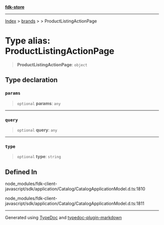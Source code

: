 [**fdk-store**](../../../README.md)
***

[Index](../../../API.md) > [brands](../../README.md) > [<internal>](../README.md) > ProductListingActionPage

# Type alias: ProductListingActionPage

> **ProductListingActionPage**: `object`

## Type declaration

### `params`

> `optional` **params**: `any`

***

### `query`

> `optional` **query**: `any`

***

### `type`

> `optional` **type**: `string`

## Defined In

node\_modules/fdk-client-javascript/sdk/application/Catalog/CatalogApplicationModel.d.ts:1810

node\_modules/fdk-client-javascript/sdk/application/Catalog/CatalogApplicationModel.d.ts:1811

***
Generated using [TypeDoc](https://typedoc.org/) and [typedoc-plugin-markdown](https://www.npmjs.com/package/typedoc-plugin-markdown)
